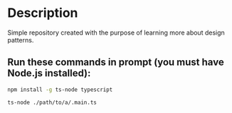 # Description
Simple repository created with the purpose of learning more about design patterns.

## Run these commands in prompt (you must have Node.js installed):

```bash
npm install -g ts-node typescript
```
```bash
ts-node ./path/to/a/.main.ts
```